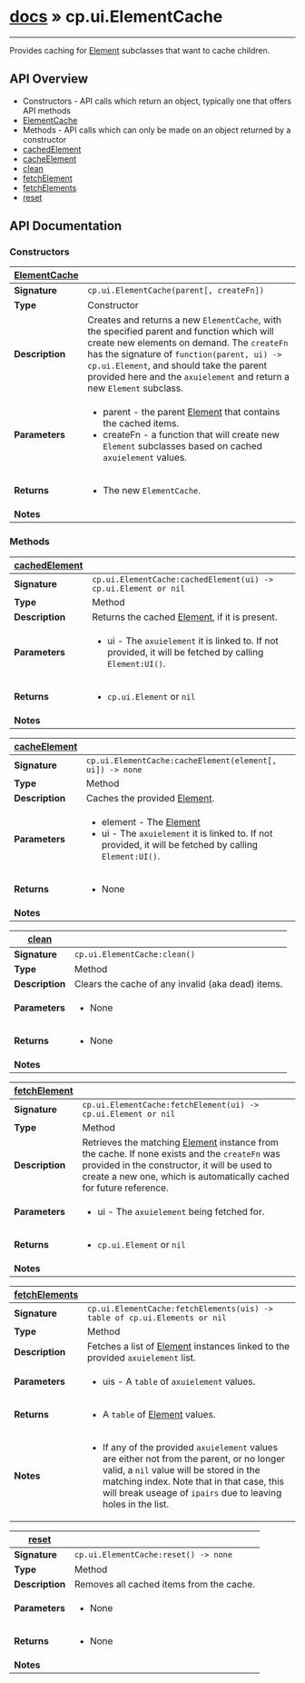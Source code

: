 # [docs](index.md) » cp.ui.ElementCache
---

Provides caching for [Element](cp.ui.Element.md) subclasses that want to cache children.

## API Overview
* Constructors - API calls which return an object, typically one that offers API methods
 * [ElementCache](#ElementCache)
* Methods - API calls which can only be made on an object returned by a constructor
 * [cachedElement](#cachedElement)
 * [cacheElement](#cacheElement)
 * [clean](#clean)
 * [fetchElement](#fetchElement)
 * [fetchElements](#fetchElements)
 * [reset](#reset)

## API Documentation

### Constructors

| [ElementCache](#ElementCache)         |                                                                                     |
| --------------------------------------------|-------------------------------------------------------------------------------------|
| **Signature**                               | `cp.ui.ElementCache(parent[, createFn])`                                                                    |
| **Type**                                    | Constructor                                                                     |
| **Description**                             | Creates and returns a new `ElementCache`, with the specified parent and function which will create new elements on demand. The `createFn` has the signature of `function(parent, ui) -> cp.ui.Element`, and should take the parent provided here and the `axuielement` and return a new `Element` subclass.                                                                     |
| **Parameters**                              | <ul><li>parent - the parent [Element](cp.ui.Element.md) that contains the cached items.</li><li>createFn - a function that will create new `Element` subclasses based on cached `axuielement` values.</li></ul> |
| **Returns**                                 | <ul><li>The new `ElementCache`.</li></ul>          |
| **Notes**                                   | <ul></ul>                |

### Methods

| [cachedElement](#cachedElement)         |                                                                                     |
| --------------------------------------------|-------------------------------------------------------------------------------------|
| **Signature**                               | `cp.ui.ElementCache:cachedElement(ui) -> cp.ui.Element or nil`                                                                    |
| **Type**                                    | Method                                                                     |
| **Description**                             | Returns the cached [Element](cp.ui.Element.md), if it is present.                                                                     |
| **Parameters**                              | <ul><li>ui - The `axuielement` it is linked to. If not provided, it will be fetched by calling `Element:UI()`.</li></ul> |
| **Returns**                                 | <ul><li>`cp.ui.Element` or `nil`</li></ul>          |
| **Notes**                                   | <ul></ul>                |

| [cacheElement](#cacheElement)         |                                                                                     |
| --------------------------------------------|-------------------------------------------------------------------------------------|
| **Signature**                               | `cp.ui.ElementCache:cacheElement(element[, ui]) -> none`                                                                    |
| **Type**                                    | Method                                                                     |
| **Description**                             | Caches the provided [Element](cp.ui.Element.md).                                                                     |
| **Parameters**                              | <ul><li>element - The [Element](cp.ui.Element.md)</li><li>ui - The `axuielement` it is linked to. If not provided, it will be fetched by calling `Element:UI()`.</li></ul> |
| **Returns**                                 | <ul><li>None</li></ul>          |
| **Notes**                                   | <ul></ul>                |

| [clean](#clean)         |                                                                                     |
| --------------------------------------------|-------------------------------------------------------------------------------------|
| **Signature**                               | `cp.ui.ElementCache:clean()`                                                                    |
| **Type**                                    | Method                                                                     |
| **Description**                             | Clears the cache of any invalid (aka dead) items.                                                                     |
| **Parameters**                              | <ul><li>None</li></ul> |
| **Returns**                                 | <ul><li>None</li></ul>          |
| **Notes**                                   | <ul></ul>                |

| [fetchElement](#fetchElement)         |                                                                                     |
| --------------------------------------------|-------------------------------------------------------------------------------------|
| **Signature**                               | `cp.ui.ElementCache:fetchElement(ui) -> cp.ui.Element or nil`                                                                    |
| **Type**                                    | Method                                                                     |
| **Description**                             | Retrieves the matching [Element](cp.ui.Element.md) instance from the cache. If none exists and the `createFn` was provided in the constructor, it will be used to create a new one, which is automatically cached for future reference.                                                                     |
| **Parameters**                              | <ul><li>ui - The `axuielement` being fetched for.</li></ul> |
| **Returns**                                 | <ul><li>`cp.ui.Element` or `nil`</li></ul>          |
| **Notes**                                   | <ul></ul>                |

| [fetchElements](#fetchElements)         |                                                                                     |
| --------------------------------------------|-------------------------------------------------------------------------------------|
| **Signature**                               | `cp.ui.ElementCache:fetchElements(uis) -> table of cp.ui.Elements or nil`                                                                    |
| **Type**                                    | Method                                                                     |
| **Description**                             | Fetches a list of [Element](cp.ui.Element.md) instances linked to the provided `axuielement` list.                                                                     |
| **Parameters**                              | <ul><li>uis	- A `table` of `axuielement` values.</li></ul> |
| **Returns**                                 | <ul><li>A `table` of [Element](cp.ui.Element.md) values.</li></ul>          |
| **Notes**                                   | <ul><li>If any of the provided `axuielement` values are either not from the parent, or no longer valid, a `nil` value will be stored in the matching index. Note that in that case, this will break useage of `ipairs` due to leaving holes in the list.</li></ul>                |

| [reset](#reset)         |                                                                                     |
| --------------------------------------------|-------------------------------------------------------------------------------------|
| **Signature**                               | `cp.ui.ElementCache:reset() -> none`                                                                    |
| **Type**                                    | Method                                                                     |
| **Description**                             | Removes all cached items from the cache.                                                                     |
| **Parameters**                              | <ul><li>None</li></ul> |
| **Returns**                                 | <ul><li>None</li></ul>          |
| **Notes**                                   | <ul></ul>                |

